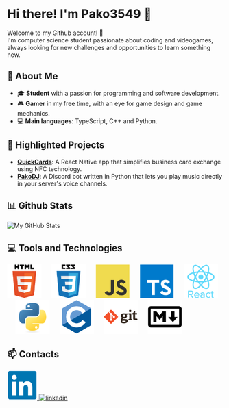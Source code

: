 # Hi there! I'm Pako3549 👋
Welcome to my Github account! 🎉  
I'm computer science student passionate about coding and videogames, always looking for new challenges and opportunities to learn something new.
## 🌟 About Me
- 🎓 **Student** with a passion for programming and software development.
- 🎮 **Gamer** in my free time, with an eye for game design and game mechanics.
- 💻 **Main languages**: TypeScript, C++ and Python.

## 🚀 Highlighted Projects
- **[QuickCards](https://github.com/Pako3549/QuickCards)**: A React Native app that simplifies business card exchange using NFC technology.
- **[PakoDJ](https://github.com/Pako3549/PakoDJ)**: A Discord bot written in Python that lets you play music directly in your server's voice channels.
## 📊 Github Stats
![My GitHub Stats](https://github-readme-stats.vercel.app/api/top-langs/?username=Pako3549&layout=compact&langs_count=10&theme=dark)
## 💻 Tools and Technologies
<div align="left">
  <img src="https://raw.githubusercontent.com/devicons/devicon/master/icons/html5/html5-original-wordmark.svg" height="80" alt="html5"/>
  <img width="15"/>
  <img src="https://raw.githubusercontent.com/devicons/devicon/master/icons/css3/css3-original-wordmark.svg" height="80" alt="css"/>
    <img width="15"/>
  <img src="https://raw.githubusercontent.com/devicons/devicon/master/icons/javascript/javascript-original.svg" height="80" alt="javascript"/>
  <img width="15"/>
  <img src="https://raw.githubusercontent.com/devicons/devicon/master/icons/typescript/typescript-original.svg" height="80" alt="typescript"/>
  <img width="15"/>
  <img src="https://raw.githubusercontent.com/devicons/devicon/master/icons/react/react-original-wordmark.svg" height="80" alt="reactnative"/>
  <img width="15"/>
  <img src="https://raw.githubusercontent.com/devicons/devicon/master/icons/python/python-original.svg" height="80" alt="python"/>
  <img width="15"/>
  <img src="https://raw.githubusercontent.com/devicons/devicon/master/icons/c/c-original.svg" height="80" alt="c"/>
  <img width="15"/>
  <img src="https://raw.githubusercontent.com/devicons/devicon/master/icons/git/git-original-wordmark.svg" height="80" alt="git"/>
  <img width="15"/>
  <img src="https://raw.githubusercontent.com/devicons/devicon/master/icons/markdown/markdown-original.svg" height="80" alt="markdown"/>
</div>

## 📫 Contacts
<div align="left">
    <a href="https://t.me/pako3549">
    <img src="https://raw.githubusercontent.com/devicons/devicon/master/icons/linkedin/linkedin-original.svg" width="70" height="70" alt="telegram"/>
  </a>
  <a href="https://www.linkedin.com/in/pako3549">
    <img src="https://upload.wikimedia.org/wikipedia/commons/8/82/Telegram_logo.svg" width="70" height="70" alt="linkedin"/>
  </a>
</div>

